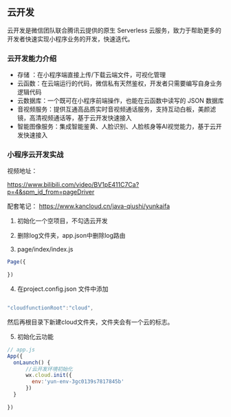 ## 云开发

云开发是微信团队联合腾讯云提供的原生 Serverless  云服务，致力于帮助更多的开发者快速实现小程序业务的开发，快速迭代。

### 云开发能力介绍

- 存储 ：在小程序端直接上传/下载云端文件，可视化管理
- 云函数：在云端运行的代码，微信私有天然鉴权，开发者只需要编写自身业务逻辑代码
- 云数据库：一个既可在小程序前端操作，也能在云函数中读写的 JSON 数据库
- 音视频服务：提供互通高品质实时音视频通话服务，支持互动白板，美颜滤镜，高清视频通话等，基于云开发快速接入
- 智能图像服务：集成智能鉴黄、人脸识别、人脸核身等AI视觉能力，基于云开发快速接入



### 小程序云开发实战

视频地址：

https://www.bilibili.com/video/BV1pE411C7Ca?p=4&spm_id_from=pageDriver

配套笔记：
https://www.kancloud.cn/java-qiushi/yunkaifa


1. 初始化一个空项目，不勾选云开发

2. 删除log文件夹，app.json中删除log路由

3. page/index/index.js  

```js
Page({
 
})

```
4. 在project.config.json 文件中添加 

```js

"cloudfunctionRoot":"cloud",

```
然后再根目录下新建cloud文件夹，文件夹会有一个云的标志。

5. 初始化云功能

```js 
// app.js
App({
  onLaunch() {
      //云开发环境初始化
      wx.cloud.init({
        env:'yun-env-3gc0139s7817845b'
      })
  }
  
})

```